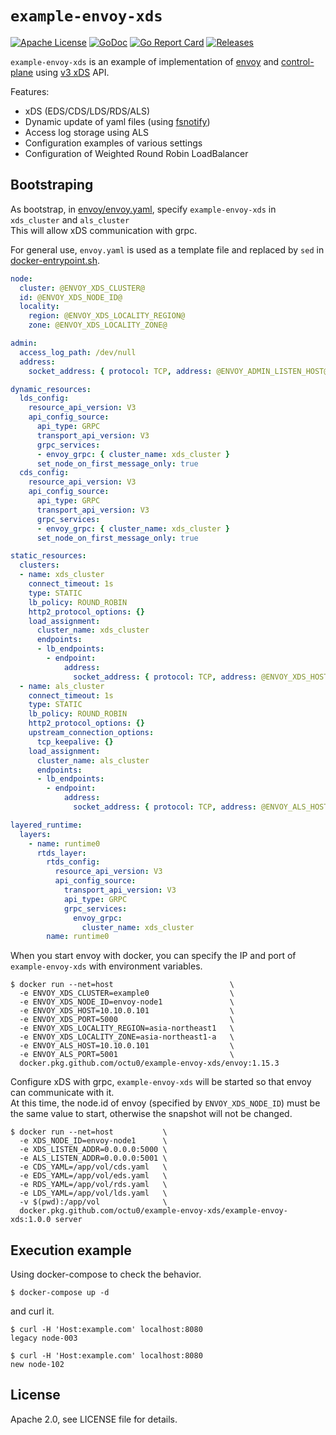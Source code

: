 # `example-envoy-xds`

[![Apache License](https://img.shields.io/github/license/octu0/example-envoy-xds)](https://github.com/octu0/example-envoy-xds/blob/master/LICENSE)
[![GoDoc](https://godoc.org/github.com/octu0/example-envoy-xds?status.svg)](https://godoc.org/github.com/octu0/example-envoy-xds)
[![Go Report Card](https://goreportcard.com/badge/github.com/octu0/example-envoy-xds)](https://goreportcard.com/report/github.com/octu0/example-envoy-xds)
[![Releases](https://img.shields.io/github/v/release/octu0/example-envoy-xds)](https://github.com/octu0/example-envoy-xds/releases)

`example-envoy-xds` is an example of implementation of [envoy](https://www.envoyproxy.io/) and [control-plane](https://github.com/envoyproxy/go-control-plane/) using [v3 xDS](https://www.envoyproxy.io/docs/envoy/v1.15.3/api-docs/xds_protocol) API.

Features:
- xDS (EDS/CDS/LDS/RDS/ALS)
- Dynamic update of yaml files (using [fsnotify](github.com/fsnotify/fsnotify))
- Access log storage using ALS
- Configuration examples of various settings
- Configuration of Weighted Round Robin LoadBalancer

## Bootstraping

As bootstrap, in [envoy/envoy.yaml](https://github.com/octu0/example-envoy-xds/blob/master/envoy/envoy.yaml), specify `example-envoy-xds` in `xds_cluster` and `als_cluster`  
This will allow xDS communication with grpc.

For general use, `envoy.yaml` is used as a template file and replaced by `sed` in [docker-entrypoint.sh](https://github.com/octu0/example-envoy-xds/blob/master/envoy/docker-entrypoint.sh).

```yaml
node:
  cluster: @ENVOY_XDS_CLUSTER@
  id: @ENVOY_XDS_NODE_ID@
  locality:
    region: @ENVOY_XDS_LOCALITY_REGION@
    zone: @ENVOY_XDS_LOCALITY_ZONE@

admin:
  access_log_path: /dev/null
  address:
    socket_address: { protocol: TCP, address: @ENVOY_ADMIN_LISTEN_HOST@, port_value: @ENVOY_ADMIN_LISTEN_PORT@ }

dynamic_resources:
  lds_config:
    resource_api_version: V3
    api_config_source:
      api_type: GRPC
      transport_api_version: V3
      grpc_services:
      - envoy_grpc: { cluster_name: xds_cluster }
      set_node_on_first_message_only: true
  cds_config:
    resource_api_version: V3
    api_config_source:
      api_type: GRPC
      transport_api_version: V3
      grpc_services:
      - envoy_grpc: { cluster_name: xds_cluster }
      set_node_on_first_message_only: true

static_resources:
  clusters:
  - name: xds_cluster
    connect_timeout: 1s
    type: STATIC
    lb_policy: ROUND_ROBIN
    http2_protocol_options: {}
    load_assignment:
      cluster_name: xds_cluster
      endpoints:
      - lb_endpoints:
        - endpoint:
            address:
              socket_address: { protocol: TCP, address: @ENVOY_XDS_HOST@, port_value: @ENVOY_XDS_PORT@ }
  - name: als_cluster
    connect_timeout: 1s
    type: STATIC
    lb_policy: ROUND_ROBIN
    http2_protocol_options: {}
    upstream_connection_options:
      tcp_keepalive: {}
    load_assignment:
      cluster_name: als_cluster
      endpoints:
      - lb_endpoints:
        - endpoint:
            address:
              socket_address: { protocol: TCP, address: @ENVOY_ALS_HOST@, port_value: @ENVOY_ALS_PORT@ }

layered_runtime:
  layers:
    - name: runtime0
      rtds_layer:
        rtds_config:
          resource_api_version: V3
          api_config_source:
            transport_api_version: V3
            api_type: GRPC
            grpc_services:
              envoy_grpc:
                cluster_name: xds_cluster
        name: runtime0
```

When you start envoy with docker, you can specify the IP and port of `example-envoy-xds` with environment variables.

```shell
$ docker run --net=host                          \
  -e ENVOY_XDS_CLUSTER=example0                  \
  -e ENVOY_XDS_NODE_ID=envoy-node1               \
  -e ENVOY_XDS_HOST=10.10.0.101                  \
  -e ENVOY_XDS_PORT=5000                         \
  -e ENVOY_XDS_LOCALITY_REGION=asia-northeast1   \
  -e ENVOY_XDS_LOCALITY_ZONE=asia-northeast1-a   \
  -e ENVOY_ALS_HOST=10.10.0.101                  \
  -e ENVOY_ALS_PORT=5001                         \
  docker.pkg.github.com/octu0/example-envoy-xds/envoy:1.15.3
```

Configure xDS with grpc, `example-envoy-xds` will be started so that envoy can communicate with it.  
At this time, the node.id of envoy (specified by `ENVOY_XDS_NODE_ID`) must be the same value to start, otherwise the snapshot will not be changed.

```shell
$ docker run --net=host           \
  -e XDS_NODE_ID=envoy-node1      \
  -e XDS_LISTEN_ADDR=0.0.0.0:5000 \
  -e ALS_LISTEN_ADDR=0.0.0.0:5001 \
  -e CDS_YAML=/app/vol/cds.yaml   \
  -e EDS_YAML=/app/vol/eds.yaml   \
  -e RDS_YAML=/app/vol/rds.yaml   \
  -e LDS_YAML=/app/vol/lds.yaml   \
  -v $(pwd):/app/vol              \
  docker.pkg.github.com/octu0/example-envoy-xds/example-envoy-xds:1.0.0 server
```

## Execution example

Using docker-compose to check the behavior. 

```shell
$ docker-compose up -d
```

and curl it.

```shell
$ curl -H 'Host:example.com' localhost:8080
legacy node-003

$ curl -H 'Host:example.com' localhost:8080
new node-102
```

## License

Apache 2.0, see LICENSE file for details.
